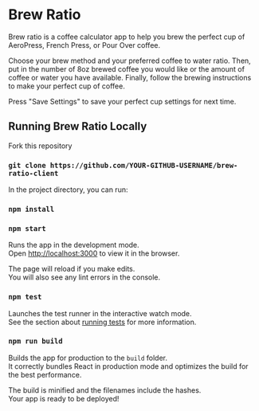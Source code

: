 # Brew Ratio

Brew ratio is a coffee calculator app to help you brew the perfect cup of AeroPress, French Press, or Pour Over coffee.  

Choose your brew method and your preferred coffee to water ratio.  Then, put in the number of 8oz brewed coffee you would like or the amount of coffee or water you have available.  Finally, follow the brewing instructions to make your perfect cup of coffee.

Press "Save Settings" to save your perfect cup settings for next time.

## Running Brew Ratio Locally

Fork this repository

### `git clone https://github.com/YOUR-GITHUB-USERNAME/brew-ratio-client`

In the project directory, you can run:
### `npm install`
### `npm start`

Runs the app in the development mode.<br>
Open [http://localhost:3000](http://localhost:3000) to view it in the browser.

The page will reload if you make edits.<br>
You will also see any lint errors in the console.

### `npm test`

Launches the test runner in the interactive watch mode.<br>
See the section about [running tests](https://facebook.github.io/create-react-app/docs/running-tests) for more information.

### `npm run build`

Builds the app for production to the `build` folder.<br>
It correctly bundles React in production mode and optimizes the build for the best performance.

The build is minified and the filenames include the hashes.<br>
Your app is ready to be deployed!

